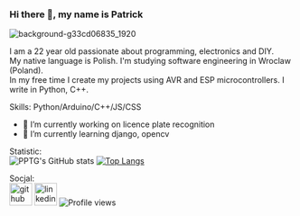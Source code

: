 ### Hi there 👋, my name is Patrick 
![background-g33cd06835_1920](https://user-images.githubusercontent.com/24864691/213499917-d67f6f75-7518-4111-a887-cdd7eff033d8.jpg)

I am a 22 year old passionate about programming, electronics and DIY.
<br>
My native language is Polish. I'm studying software engineering in Wroclaw (Poland).
<br>
In my free time I create my projects using AVR and ESP microcontrollers. I write in Python, C++.

Skills: Python/Arduino/C++/JS/CSS
<br>
- 🔭 I’m currently working on licence plate recognition 
- 🌱 I’m currently learning django, opencv 

Statistic:
<br>
![PPTG's GitHub stats](https://github-readme-stats.vercel.app/api?username=PPTG&show_icons=true&theme=transparent)
[![Top Langs](https://github-readme-stats.vercel.app/api/top-langs/?username=PPTG&layout=compact)](https://github.com/anuraghazra/github-readme-stats)

Socjal:
<br>
[<img src='https://cdn.jsdelivr.net/npm/simple-icons@3.0.1/icons/github.svg' alt='github' height='40'>](https://github.com/PPTG) [<img src='https://cdn.jsdelivr.net/npm/simple-icons@3.0.1/icons/linkedin.svg' alt='linkedin' height='40'>](https://www.linkedin.com/in/pptg/) ![Profile views](https://gpvc.arturio.dev/PPTG)
